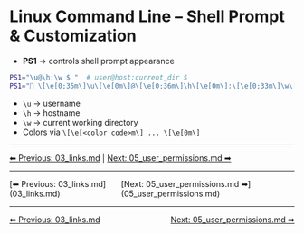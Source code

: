 # Linux Command Line – Shell Prompt & Customization

* **PS1** → controls shell prompt appearance

```bash
PS1="\u@\h:\w $ "  # user@host:current_dir $
PS1="🐧 \[\e[0;35m\]\u\[\e[0m\]@\[\e[0;36m\]\h\[\e[0m\]:\[\e[0;33m\]\w\[\e[0m\] \$ "
````

* `\u` → username
* `\h` → hostname
* `\w` → current working directory
* Colors via `\[\e[<color code>m\] ... \[\e[0m\]`



---
[⬅ Previous: 03_links.md](03_links.md) | [Next: 05_user_permissions.md ➡](05_user_permissions.md)

<hr>
<div style="display: flex; justify-content: space-between;"><div>[⬅ Previous: 03_links.md](03_links.md)</div><div>[Next: 05_user_permissions.md ➡](05_user_permissions.md)</div></div>

<hr>
<div style='display: flex; justify-content: space-between;'>
  <div><a href='03_links.md'>⬅ Previous: 03_links.md</a></div>
  <div><a href='05_user_permissions.md'>Next: 05_user_permissions.md ➡</a></div>
</div>
